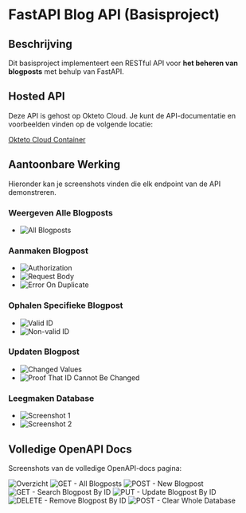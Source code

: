 # FastAPI Blog API (Basisproject)

## Beschrijving

Dit basisproject implementeert een RESTful API voor **het beheren van blogposts** met behulp van FastAPI.

## Hosted API

Deze API is gehost op Okteto Cloud. Je kunt de API-documentatie en voorbeelden vinden op de volgende locatie:

[Okteto Cloud Container](https://base-project-api-dev-renzodotexe.cloud.okteto.net/docs)

## Aantoonbare Werking

Hieronder kan je screenshots vinden die elk endpoint van de API demonstreren.

### Weergeven Alle Blogposts

- ![All Blogposts](screenshots/get-all-blogposts-1.png)

### Aanmaken Blogpost

- ![Authorization](screenshots/create-blogpost-1.png)
- ![Request Body](screenshots/create-blogpost-2.png)
- ![Error On Duplicate](screenshots/create-blogpost-3.png)

### Ophalen Specifieke Blogpost

- ![Valid ID](screenshots/get-specific-blogpost-by-id-1.png)
- ![Non-valid ID](screenshots/get-specific-blogpost-by-id-2.png)

### Updaten Blogpost

- ![Changed Values](screenshots/update-specific-blogpost-by-id-1.png)
- ![Proof That ID Cannot Be Changed](screenshots/update-specific-blogpost-by-id-2.png)

### Leegmaken Database

- ![Screenshot 1](URL_NAAR_SCREENSHOT_1)
- ![Screenshot 2](URL_NAAR_SCREENSHOT_2)

## Volledige OpenAPI Docs

Screenshots van de volledige OpenAPI-docs pagina:

![Overzicht](screenshots/openapi-docs-1.png)
![GET - All Blogposts](screenshots/openapi-docs-2.png)
![POST - New Blogpost](screenshots/openapi-docs-3.png)
![GET - Search Blogpost By ID](screenshots/openapi-docs-4.png)
![PUT - Update Blogpost By ID](screenshots/openapi-docs-5.png)
![DELETE - Remove Blogpost By ID](screenshots/openapi-docs-6.png)
![POST - Clear Whole Database](screenshots/openapi-docs-7.png)
